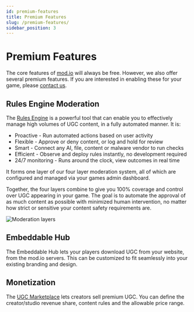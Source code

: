 ```yaml
---
id: premium-features
title: Premium Features
slug: /premium-features/
sidebar_position: 3
---
```


# Premium Features

The core features of [mod.io](https://mod.io) will always be free. However, we also offer several premium features. If you are interested in enabling these for your game, please [contact us](mailto:developers@mod.io).

## Rules Engine Moderation

The [Rules Engine](/moderation/rules-engine/setup/) is a powerful tool that can enable you to effectively manage high volumes of UGC content, in a fully automated manner.  It is:

* Proactive - Run automated actions based on user activity
* Flexible - Approve or deny content, or log and hold for review
* Smart - Connect any AI, file, content or malware vendor to run checks
* Efficient - Observe and deploy rules instantly, no development required
* 24/7 monitoring - Runs around the clock, view outcomes in real time

It forms one layer of our four layer moderation system, all of which are configured and managed via your games admin dashboard.

Together, the four layers combine to give you 100% coverage and control over UGC appearing in your game. The goal is to automate the approval of as much content as possible with minimized human intervention, no matter how strict or sensitive your content safety requirements are.

![Moderation layers](/img/rules-engine-layers.png)

## Embeddable Hub

The Embeddable Hub lets your players download UGC from your website, from the mod.io servers. This can be customized to fit seamlessly into your existing branding and design.  

## Monetization

The [UGC Marketplace](/monetization/) lets creators sell premium UGC. You can define the creator/studio revenue share, content rules and the allowable price range.